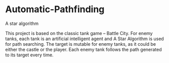 # Automatic-Pathfinding
A star algorithm

This project is based on the classic tank game – Battle City. For enemy tanks, each tank is an artificial intelligent agent and A Star Algorithm is used for path searching. The target is mutable for enemy tanks, as it could be either the castle or the player. Each enemy tank follows the path generated to its target every time.
